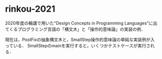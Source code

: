 # rinkou-2021

2020年度の輪講で用いた"Design Concepts in Programming Languages"に出てくるプログラミング言語の「構文木」と「操作的意味論」の実装の例．

現在は，PostFixの抽象構文木と，SmallStep操作的意味論の単純な実装例が入っている．
SmallStepのmainを実行すると，いくつかテストケースが実行される．
